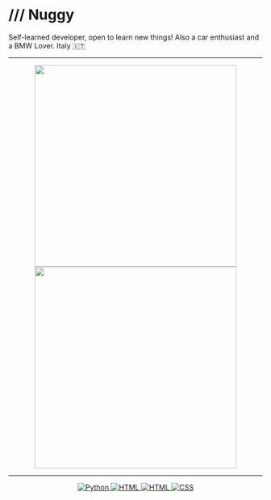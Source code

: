 
# /// Nuggy
Self-learned developer, open to learn new things! Also a car enthusiast and a BMW Lover. Italy 🇮🇹

<p align="center><img src="https://lanyard.cnrad.dev/api/937285910041591878?bg=170f0c"></p>

---

<p align="center">
  <img src="https://github-readme-stats.vercel.app/api?username=lnuggy&show_icons=true&theme=date_night" width="400">
  <img src="https://github-readme-streak-stats.herokuapp.com?user=lNuggy&theme=date-night&hide_border=true&border_radius=25" width="400">
</p>

---
<p align="center">
  <a href="https://www.python.org/" target="_blank">
    <img src="https://img.shields.io/badge/Python-%2314354C.svg?style=flat-square&logo=python&logoColor=white" alt="Python">
  </a>
  <a href="https://learn.microsoft.com/en-us/powershell/" target="_blank">
    <img src="https://img.shields.io/badge/PowerShell-%235391FE.svg?style=flat-square&logo=powershell&logoColor=white" alt="HTML">
  </a>
  <a href="https://html.com/" target="_blank">
    <img src="https://img.shields.io/badge/html5-%23E34F26.svg?style=flat-square&logo=html5&logoColor=white" alt="HTML">
  </a>
  <a href="https://www.w3.org/Style/CSS/Overview.en.html" target="_blank">
    <img src="https://img.shields.io/badge/CSS-%231572B6.svg?style=flat-square&logo=css3&logoColor=white" alt="CSS">
  </a>
</p>
